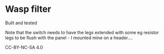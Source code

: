 # Wasp filter

Built and tested

Note that the switch needs to have the legs extended with some eg resistor legs to be flush with the panel - I mounted mine on a header....

CC-BY-NC-SA 4.0
